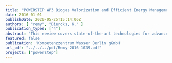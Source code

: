 ```yaml
---
title: "POWERSTEP WP3 Biogas Valorization and Efficient Energy Management: Deliverable D3.1: Best practices for improved sludge digestion"
date: 2016-01-01
publishDate: 2020-05-25T15:14:06Z
authors: [ "remy", "Diercks, K." ]
publication_types: ["4"]
abstract: "This review covers state-of-the-art technologies for advanced anaerobic digestion of municipal sewage sludge. It is based on an extensive review of literature and available data, focussing on processes which have been realized in full-scale plants. The review includes information on single-stage mesophilic digestion, thermophilic digestion, temperature-phased digestion, high-load digestion and other process modifications, as well as mechanical, thermal, chemical, and biological disintegration methods. All processes are described with a set of key performance indicators such as degradation rate of volatile solids, biogas yield, return load, effects on dewatering, and capital costs."
featured: false
publication: 'Kompetenzzentrum Wasser Berlin gGmbH'
url_pdf: "../../../pdf/Remy-2016-1039.pdf"
projects: ["powerstep"]
---
```


